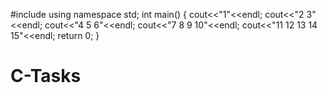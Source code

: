 #include<iostream>
using namespace std;
int main()
{
cout<<"1"<<endl;
cout<<"2 3"<<endl;
cout<<"4 5 6"<<endl;
cout<<"7 8 9 10"<<endl;
cout<<"11 12 13 14 15"<<endl;
return 0;
}
  # C-Tasks
